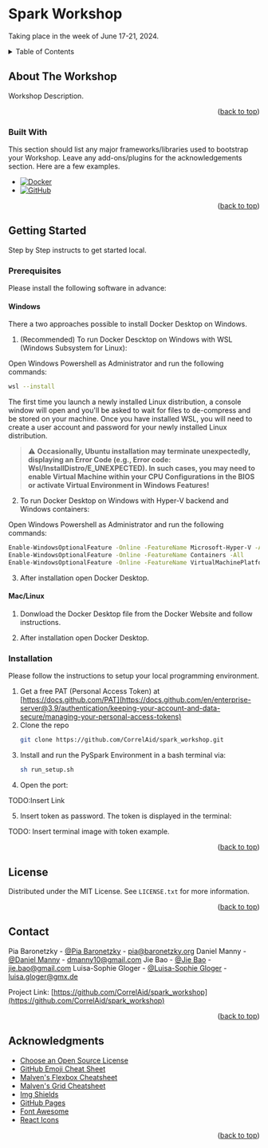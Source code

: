 # Spark Workshop
Taking place in the week of June 17-21, 2024.

<!-- TABLE OF CONTENTS -->
<details>
  <summary>Table of Contents</summary>
  <ol>
    <li>
      <a href="#about-the-Workshop">About The Workshop</a>
      <ul>
        <li><a href="#built-with">Built With</a></li>
      </ul>
    </li>
    <li>
      <a href="#getting-started">Getting Started</a>
      <ul>
        <li><a href="#prerequisites">Prerequisites</a></li>
        <li><a href="#installation">Installation</a></li>
      </ul>
    </li>
    <li><a href="#license">License</a></li>
    <li><a href="#contact">Contact</a></li>
    <li><a href="#acknowledgments">Acknowledgments</a></li>
  </ol>
</details>

<!-- ABOUT THE Workshop -->
## About The Workshop

Workshop Description.

<p align="right">(<a href="#readme-top">back to top</a>)</p>

### Built With

This section should list any major frameworks/libraries used to bootstrap your Workshop. Leave any add-ons/plugins for the acknowledgements section. Here are a few examples.

* [![Docker][Docker-shield]][Docker-url]
* [![GitHub][Github-shield]][Github-url]   


<p align="right">(<a href="#readme-top">back to top</a>)</p>

<!-- GETTING STARTED -->
## Getting Started

Step by Step instructs to get started local.

### Prerequisites

Please install the following software in advance:

#### Windows

There a two approaches possible to install Docker Desktop on Windows.

1. (Recommended) To run Docker Descktop on Windows with WSL (Windows Subsystem for Linux):

  Open Windows Powershell as Administrator and run the following commands:

  ```sh
  wsl --install
  ```
  The first time you launch a newly installed Linux distribution, a console window will open and you'll be asked to wait for files to de-compress and be stored on your machine.
  Once you have installed WSL, you will need to create a user account and password for your newly installed Linux distribution.

  > :warning: **Occasionally, Ubuntu installation may terminate unexpectedly, displaying an Error Code (e.g., Error code: Wsl/InstallDistro/E_UNEXPECTED). In such cases, you may need to enable Virtual Machine within your CPU Configurations in the BIOS or activate Virtual Environment in Windows Features!**


2. To run Docker Desktop on Windows with Hyper-V backend and Windows containers:

  Open Windows Powershell as Administrator and run the following commands:
  ```sh
  Enable-WindowsOptionalFeature -Online -FeatureName Microsoft-Hyper-V -All
  Enable-WindowsOptionalFeature -Online -FeatureName Containers -All
  Enable-WindowsOptionalFeature -Online -FeatureName VirtualMachinePlatform -All
  ```


3. After installation open Docker Desktop.

#### Mac/Linux

1. Donwload the Docker Desktop file from the Docker Website and follow instructions. 

2. After installation open Docker Desktop.


### Installation

Please follow the instructions to setup your local programming environment. 

1. Get a free PAT (Personal Access Token) at [https://docs.github.com/PAT](https://docs.github.com/en/enterprise-server@3.9/authentication/keeping-your-account-and-data-secure/managing-your-personal-access-tokens)
2. Clone the repo
   ```sh
   git clone https://github.com/CorrelAid/spark_workshop.git
   ```
3. Install and run the PySpark Environment in a bash terminal via:
    ```sh
    sh run_setup.sh
    ```
4. Open the port:

TODO:Insert Link

5. Insert token as password. The token is displayed in the terminal:

TODO: Insert terminal image with token example.

<p align="right">(<a href="#readme-top">back to top</a>)</p>

<!-- LICENSE -->
## License

Distributed under the MIT License. See `LICENSE.txt` for more information.

<p align="right">(<a href="#readme-top">back to top</a>)</p>



<!-- CONTACT -->
## Contact

Pia Baronetzky - [@Pia Baronetzky](https://correlaid.slack.com/team/U012LQGV81K) - pia@baronetzky.org
Daniel Manny - [@Daniel Manny](https://correlaid.slack.com/team/U013SMVNJJ1) - dmanny10@gmail.com
Jie Bao - [@Jie Bao](https://correlaid.slack.com/team/U9L0H3J3Z) - jie.bao@gmail.com
Luisa-Sophie Gloger - [@Luisa-Sophie Gloger](https://correlaid.slack.com/team/U06SBUAJ2HL) - luisa.gloger@gmx.de

Project Link: [https://github.com/CorrelAid/spark_workshop](https://github.com/CorrelAid/spark_workshop)

<p align="right">(<a href="#readme-top">back to top</a>)</p>



<!-- ACKNOWLEDGMENTS -->
## Acknowledgments

* [Choose an Open Source License](https://choosealicense.com)
* [GitHub Emoji Cheat Sheet](https://www.webpagefx.com/tools/emoji-cheat-sheet)
* [Malven's Flexbox Cheatsheet](https://flexbox.malven.co/)
* [Malven's Grid Cheatsheet](https://grid.malven.co/)
* [Img Shields](https://shields.io)
* [GitHub Pages](https://pages.github.com)
* [Font Awesome](https://fontawesome.com)
* [React Icons](https://react-icons.github.io/react-icons/search)

<p align="right">(<a href="#readme-top">back to top</a>)</p>

<!-- MARKDOWN LINKS & IMAGES -->
<!-- https://www.markdownguide.org/basic-syntax/#reference-style-links -->
[Docker-shield]: https://img.shields.io/badge/Docker-2CA5E0?style=for-the-badge&logo=docker&logoColor=white
[Docker-url]:https://www.docker.com/#build
[Github-shield]:https://img.shields.io/badge/GitHub-100000?style=for-the-badge&logo=github&logoColor=white
[Github-url]:https://github.com/    